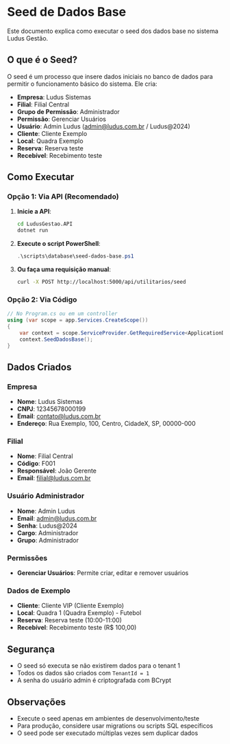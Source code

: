 # Seed de Dados Base

Este documento explica como executar o seed dos dados base no sistema Ludus Gestão.

## O que é o Seed?

O seed é um processo que insere dados iniciais no banco de dados para permitir o funcionamento básico do sistema. Ele cria:

- **Empresa**: Ludus Sistemas
- **Filial**: Filial Central
- **Grupo de Permissão**: Administrador
- **Permissão**: Gerenciar Usuários
- **Usuário**: Admin Ludus (admin@ludus.com.br / Ludus@2024)
- **Cliente**: Cliente Exemplo
- **Local**: Quadra Exemplo
- **Reserva**: Reserva teste
- **Recebível**: Recebimento teste

## Como Executar

### Opção 1: Via API (Recomendado)

1. **Inicie a API**:
   ```bash
   cd LudusGestao.API
   dotnet run
   ```

2. **Execute o script PowerShell**:
   ```powershell
   .\scripts\database\seed-dados-base.ps1
   ```

3. **Ou faça uma requisição manual**:
   ```bash
   curl -X POST http://localhost:5000/api/utilitarios/seed
   ```

### Opção 2: Via Código

```csharp
// No Program.cs ou em um controller
using (var scope = app.Services.CreateScope())
{
    var context = scope.ServiceProvider.GetRequiredService<ApplicationDbContext>();
    context.SeedDadosBase();
}
```

## Dados Criados

### Empresa
- **Nome**: Ludus Sistemas
- **CNPJ**: 12345678000199
- **Email**: contato@ludus.com.br
- **Endereço**: Rua Exemplo, 100, Centro, CidadeX, SP, 00000-000

### Filial
- **Nome**: Filial Central
- **Código**: F001
- **Responsável**: João Gerente
- **Email**: filial@ludus.com.br

### Usuário Administrador
- **Nome**: Admin Ludus
- **Email**: admin@ludus.com.br
- **Senha**: Ludus@2024
- **Cargo**: Administrador
- **Grupo**: Administrador

### Permissões
- **Gerenciar Usuários**: Permite criar, editar e remover usuários

### Dados de Exemplo
- **Cliente**: Cliente VIP (Cliente Exemplo)
- **Local**: Quadra 1 (Quadra Exemplo) - Futebol
- **Reserva**: Reserva teste (10:00-11:00)
- **Recebível**: Recebimento teste (R$ 100,00)

## Segurança

- O seed só executa se não existirem dados para o tenant 1
- Todos os dados são criados com `TenantId = 1`
- A senha do usuário admin é criptografada com BCrypt

## Observações

- Execute o seed apenas em ambientes de desenvolvimento/teste
- Para produção, considere usar migrations ou scripts SQL específicos
- O seed pode ser executado múltiplas vezes sem duplicar dados 